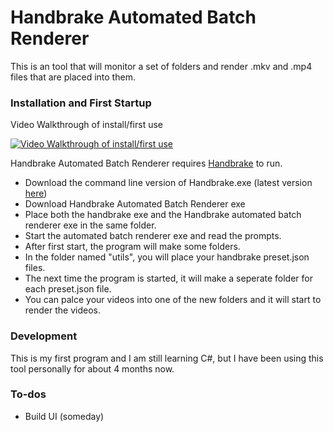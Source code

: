 # Handbrake Automated Batch Renderer
This is an tool that will monitor a set of folders and render .mkv and .mp4 files that are placed into them.



### Installation and First Startup
Video Walkthrough of install/first use

[![Video Walkthrough of install/first use](http://img.youtube.com/vi/23pG2q83_ec/0.jpg)](http://www.youtube.com/watch?v=23pG2q83_ec)

Handbrake Automated Batch Renderer requires [Handbrake](https://handbrake.fr/downloads2.php) to run.

 - Download the command line version of Handbrake.exe  (latest version [here](https://handbrake.fr/downloads2.php))
 - Download Handbrake Automated Batch Renderer exe
 - Place both the handbrake exe and the Handbrake automated batch renderer exe in the same folder.
 - Start the automated batch renderer exe and read the prompts.
 - After first start, the program will make some folders.
 - In the folder named "utils", you will place your handbrake preset.json files.
 - The next time the program is started, it will make a seperate folder for each preset.json file.
 - You can palce your videos into one of the new folders and it will start to render the videos.

### Development

This is my first program and I am still learning C#, but I have been using this tool personally for about 4 months now.

### To-dos

 - Build UI (someday)
